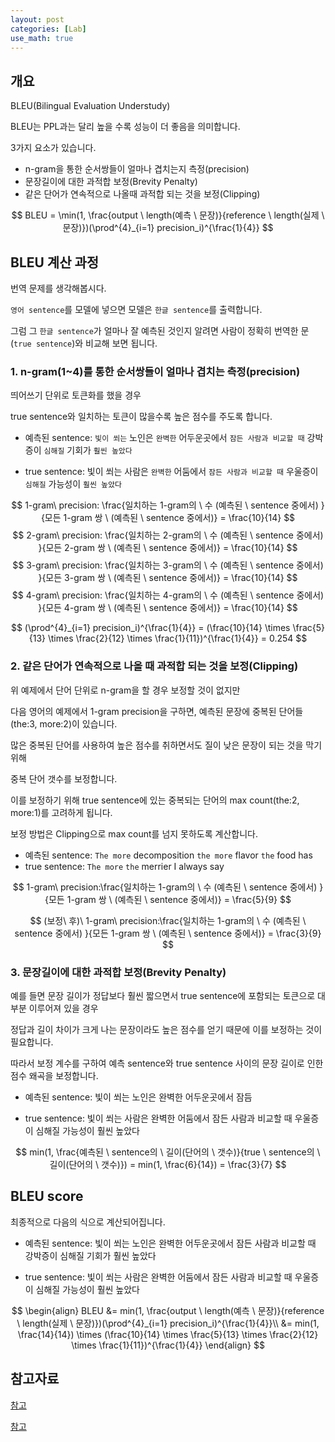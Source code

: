```yaml
---
layout: post
categories: [Lab]
use_math: true
---
```


## 개요

BLEU(Bilingual Evaluation Understudy)

BLEU는 PPL과는 달리 높을 수록 성능이 더 좋음을 의미합니다.

3가지 요소가 있습니다.

- n-gram을 통한 순서쌍들이 얼마나 겹치는지 측정(precision)
- 문장길이에 대한 과적합 보정(Brevity Penalty)
- 같은 단어가 연속적으로 나올때 과적합 되는 것을 보정(Clipping)

$$
BLEU = \min(1, \frac{output \ length(예측 \ 문장)}{reference \ length(실제 \ 문장)})(\prod^{4}_{i=1} precision_i)^{\frac{1}{4}}
$$

## BLEU 계산 과정

번역 문제를 생각해봅시다.

`영어 sentence`를 모델에 넣으면 모델은 `한글 sentence`를 출력합니다.

그럼 그 `한글 sentence`가 얼마나 잘 예측된 것인지 알려면 사람이 정확히 번역한 문(`true sentence`)와 비교해 보면 됩니다.

### 1. n-gram(1~4)를 통한 순서쌍들이 얼마나 겹치는 측정(precision)

띄어쓰기 단위로 토큰화를 했을 경우

true sentence와 일치하는 토큰이 많을수록 높은 점수를 주도록 합니다.

- 예측된 sentence: `빛이 쐬는` 노인은 `완벽한` 어두운곳에서 `잠든 사람과 비교할 때` 강박증이 `심해질` 기회가 `훨씬 높았다`

- true sentence: 빛이 쐬는 사람은 `완벽한` 어둠에서 `잠든 사람과 비교할 때` 우울증이 `심해질` 가능성이 `훨씬 높았다`

$$
1-gram\ precision: \frac{일치하는 1-gram의 \ 수 (예측된 \ sentence 중에서) }{모든 1-gram 쌍 \ (예측된 \ sentence 중에서)} = \frac{10}{14}
$$
$$
2-gram\ precision: \frac{일치하는 2-gram의 \ 수 (예측된 \ sentence 중에서) }{모든 2-gram 쌍 \ (예측된 \ sentence 중에서)} = \frac{10}{14}
$$
$$
3-gram\ precision: \frac{일치하는 3-gram의 \ 수 (예측된 \ sentence 중에서) }{모든 3-gram 쌍 \ (예측된 \ sentence 중에서)} = \frac{10}{14}
$$
$$
4-gram\ precision: \frac{일치하는 4-gram의 \ 수 (예측된 \ sentence 중에서) }{모든 4-gram 쌍 \ (예측된 \ sentence 중에서)} = \frac{10}{14}
$$

$$
(\prod^{4}_{i=1} precision_i)^{\frac{1}{4}} = (\frac{10}{14} \times  \frac{5}{13} \times \frac{2}{12} \times \frac{1}{11})^{\frac{1}{4}} = 0.254
$$

### 2. 같은 단어가 연속적으로 나올 때 과적합 되는 것을 보정(Clipping)

위 예제에서 단어 단위로 n-gram을 할 경우 보정할 것이 없지만

다음 영어의 예제에서 1-gram precision을 구하면, 예측된 문장에 중복된 단어들(the:3, more:2)이 있습니다.

많은 중복된 단어를 사용하여 높은 점수를 취하면서도 질이 낮은 문장이 되는 것을 막기 위해

중복 단어 갯수를 보정합니다.

이를 보정하기 위해 true sentence에 있는 중복되는 단어의 max count(the:2, more:1)를 고려하게 됩니다.

보정 방법은 Clipping으로 max count를 넘지 못하도록 계산합니다.

- 예측된 sentence: `The more` decomposition `the more` flavor `the` food has
- true sentence: `The more` `the` merrier I always say

$$
1-gram\ precision:\frac{일치하는 1-gram의 \ 수 (예측된 \ sentence 중에서) }{모든 1-gram 쌍 \ (예측된 \ sentence 중에서)} = \frac{5}{9}
$$

$$
(보정\ 후)\ 1-gram\ precision:\frac{일치하는 1-gram의 \ 수 (예측된 \ sentence 중에서) }{모든 1-gram 쌍 \ (예측된 \ sentence 중에서)} = \frac{3}{9}
$$

### 3. 문장길이에 대한 과적합 보정(Brevity Penalty)

예를 들면 문장 길이가 정답보다 훨씬 짧으면서 true sentence에 포함되는 토큰으로 대부분 이루어져 있을 경우

정답과 길이 차이가 크게 나는 문장이라도 높은 점수를 얻기 때문에 이를 보정하는 것이 필요합니다.

따라서 보정 계수를 구하여 예측 sentence와 true sentence 사이의 문장 길이로 인한 점수 왜곡을 보정합니다.

- 예측된 sentence: 빛이 쐬는 노인은 완벽한 어두운곳에서 잠듬

- true sentence: 빛이 쐬는 사람은 완벽한 어둠에서 잠든 사람과 비교할 때 우울증이 심해질 가능성이 훨씬 높았다

$$
min(1, \frac{예측된 \ sentence의 \ 길이(단어의 \ 갯수)}{true \ sentence의 \ 길이(단어의 \  갯수)}) = min(1, \frac{6}{14}) = \frac{3}{7}
$$

## BLEU score

최종적으로 다음의 식으로 계산되어집니다.

- 예측된 sentence: 빛이 쐬는 노인은 완벽한 어두운곳에서 잠든 사람과 비교할 때 강박증이 심해질 기회가 훨씬 높았다

- true sentence: 빛이 쐬는 사람은 완벽한 어둠에서 잠든 사람과 비교할 때 우울증이 심해질 가능성이 훨씬 높았다

$$
\begin{align}
BLEU &= min(1, \frac{output \ length(예측 \ 문장)}{reference \ length(실제 \ 문장)})(\prod^{4}_{i=1} precision_i)^{\frac{1}{4}}\\
&= min(1, \frac{14}{14}) \times (\frac{10}{14} \times  \frac{5}{13} \times \frac{2}{12} \times \frac{1}{11})^{\frac{1}{4}}
\end{align}
$$

## 참고자료

[참고](https://donghwa-kim.github.io/BLEU.html)

[참고](https://wikidocs.net/31695)